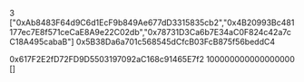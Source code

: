 3
["0xAb8483F64d9C6d1EcF9b849Ae677dD3315835cb2","0x4B20993Bc481177ec7E8f571ceCaE8A9e22C02db","0x78731D3Ca6b7E34aC0F824c42a7cC18A495cabaB"]
0x5B38Da6a701c568545dCfcB03FcB875f56beddC4


0x617F2E2fD72FD9D5503197092aC168c91465E7f2
100000000000000000
[]

